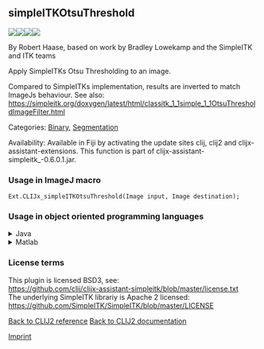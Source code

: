 ## simpleITKOtsuThreshold
<img src="images/mini_empty_logo.png"/><img src="images/mini_empty_logo.png"/><img src="images/mini_clijx_logo.png"/><img src="images/mini_empty_logo.png"/>

By Robert Haase, based on work by Bradley Lowekamp and the SimpleITK and ITK teams

Apply SimpleITKs Otsu Thresholding to an image.

Compared to SimpleITKs implementation, results are inverted to match ImageJs behaviour.
See also: https://simpleitk.org/doxygen/latest/html/classitk_1_1simple_1_1OtsuThresholdImageFilter.html

Categories: [Binary](https://clij.github.io/clij2-docs/reference__binary), [Segmentation](https://clij.github.io/clij2-docs/reference__segmentation)

Availability: Available in Fiji by activating the update sites clij, clij2 and clijx-assistant-extensions.
This function is part of clijx-assistant-simpleitk_-0.6.0.1.jar.

### Usage in ImageJ macro
```
Ext.CLIJx_simpleITKOtsuThreshold(Image input, Image destination);
```


### Usage in object oriented programming languages



<details>

<summary>
Java
</summary>
<pre class="highlight">// init CLIJ and GPU
import net.haesleinhuepf.clijx.CLIJx;
import net.haesleinhuepf.clij.clearcl.ClearCLBuffer;
CLIJx clijx = CLIJx.getInstance();

// get input parameters
ClearCLBuffer input = clijx.push(inputImagePlus);
destination = clijx.create(input);
</pre>

<pre class="highlight">
// Execute operation on GPU
clijx.simpleITKOtsuThreshold(input, destination);
</pre>

<pre class="highlight">
// show result
destinationImagePlus = clijx.pull(destination);
destinationImagePlus.show();

// cleanup memory on GPU
clijx.release(input);
clijx.release(destination);
</pre>

</details>



<details>

<summary>
Matlab
</summary>
<pre class="highlight">% init CLIJ and GPU
clijx = init_clatlabx();

% get input parameters
input = clijx.pushMat(input_matrix);
destination = clijx.create(input);
</pre>

<pre class="highlight">
% Execute operation on GPU
clijx.simpleITKOtsuThreshold(input, destination);
</pre>

<pre class="highlight">
% show result
destination = clijx.pullMat(destination)

% cleanup memory on GPU
clijx.release(input);
clijx.release(destination);
</pre>

</details>





### License terms
This plugin is licensed BSD3, see:  
https://github.com/clij/clijx-assistant-simpleitk/blob/master/license.txt  
The underlying SimpleITK librariy is Apache 2 licensed:  
https://github.com/SimpleITK/SimpleITK/blob/master/LICENSE

[Back to CLIJ2 reference](https://clij.github.io/clij2-docs/reference)
[Back to CLIJ2 documentation](https://clij.github.io/clij2-docs)

[Imprint](https://clij.github.io/imprint)
